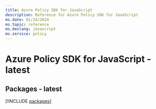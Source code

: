 ```yaml
---
title: Azure Policy SDK for JavaScript
description: Reference for Azure Policy SDK for JavaScript
ms.date: 01/24/2024
ms.topic: reference
ms.devlang: javascript
ms.service: policy
---
```

# Azure Policy SDK for JavaScript - latest
## Packages - latest
[!INCLUDE [packages](policy-index.md)]